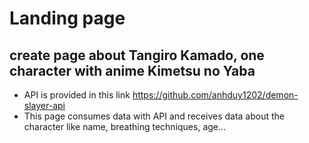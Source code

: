# Landing page 
## create page about Tangiro Kamado, one character with anime Kimetsu no Yaba
- API is provided in this link https://github.com/anhduy1202/demon-slayer-api
- This page consumes data with API and receives data about the character like name, breathing techniques, age...
